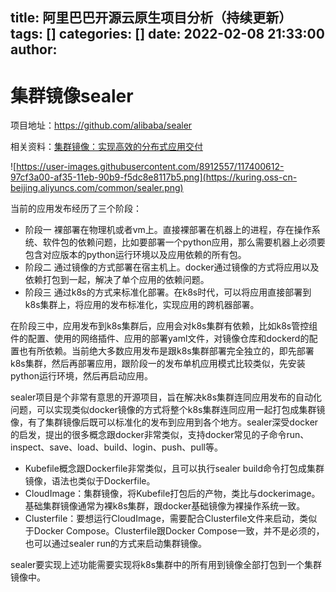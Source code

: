 title: 阿里巴巴开源云原生项目分析（持续更新）
tags: []
categories: []
date: 2022-02-08 21:33:00
author:
---
# 集群镜像sealer
项目地址：https://github.com/alibaba/sealer

相关资料：[集群镜像：实现高效的分布式应用交付](https://mp.weixin.qq.com/s/0SBslzaMWtqn9H8Q57urNA)

![https://user-images.githubusercontent.com/8912557/117400612-97cf3a00-af35-11eb-90b9-f5dc8e8117b5.png](https://kuring.oss-cn-beijing.aliyuncs.com/common/sealer.png)

当前的应用发布经历了三个阶段：
- 阶段一 裸部署在物理机或者vm上。直接裸部署在机器上的进程，存在操作系统、软件包的依赖问题，比如要部署一个python应用，那么需要机器上必须要包含对应版本的python运行环境以及应用依赖的所有包。
- 阶段二 通过镜像的方式部署在宿主机上。docker通过镜像的方式将应用以及依赖打包到一起，解决了单个应用的依赖问题。
- 阶段三 通过k8s的方式来标准化部署。在k8s时代，可以将应用直接部署到k8s集群上，将应用的发布标准化，实现应用的跨机器部署。

在阶段三中，应用发布到k8s集群后，应用会对k8s集群有依赖，比如k8s管控组件的配置、使用的网络插件、应用的部署yaml文件，对镜像仓库和dockerd的配置也有所依赖。当前绝大多数应用发布是跟k8s集群部署完全独立的，即先部署k8s集群，然后再部署应用，跟阶段一的发布单机应用模式比较类似，先安装python运行环境，然后再启动应用。

sealer项目是个非常有意思的开源项目，旨在解决k8s集群连同应用发布的自动化问题，可以实现类似docker镜像的方式将整个k8s集群连同应用一起打包成集群镜像，有了集群镜像后既可以标准化的发布到应用到各个地方。sealer深受docker的启发，提出的很多概念跟docker非常类似，支持docker常见的子命令run、inspect、save、load、build、login、push、pull等。

- Kubefile概念跟Dockerfile非常类似，且可以执行sealer build命令打包成集群镜像，语法也类似于Dockerfile。
- CloudImage：集群镜像，将Kubefile打包后的产物，类比与dockerimage。基础集群镜像通常为裸k8s集群，跟docker基础镜像为裸操作系统一致。
- Clusterfile：要想运行CloudImage，需要配合Clusterfile文件来启动，类似于Docker Compose。Clusterfile跟Docker Compose一致，并不是必须的，也可以通过sealer run的方式来启动集群镜像。

sealer要实现上述功能需要实现将k8s集群中的所有用到镜像全部打包到一个集群镜像中。
